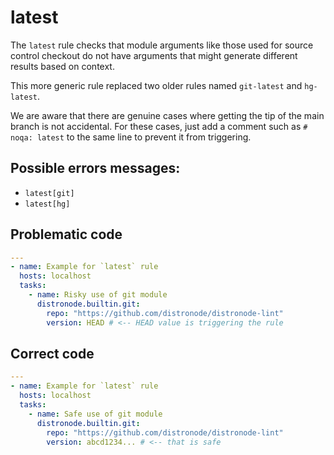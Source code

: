 # latest

The `latest` rule checks that module arguments like those used for source
control checkout do not have arguments that might generate different results
based on context.

This more generic rule replaced two older rules named `git-latest` and
`hg-latest`.

We are aware that there are genuine cases where getting the tip of the main
branch is not accidental. For these cases, just add a comment such as
`# noqa: latest` to the same line to prevent it from triggering.

## Possible errors messages:

- `latest[git]`
- `latest[hg]`

## Problematic code

```yaml
---
- name: Example for `latest` rule
  hosts: localhost
  tasks:
    - name: Risky use of git module
      distronode.builtin.git:
        repo: "https://github.com/distronode/distronode-lint"
        version: HEAD # <-- HEAD value is triggering the rule
```

## Correct code

```yaml
---
- name: Example for `latest` rule
  hosts: localhost
  tasks:
    - name: Safe use of git module
      distronode.builtin.git:
        repo: "https://github.com/distronode/distronode-lint"
        version: abcd1234... # <-- that is safe
```
